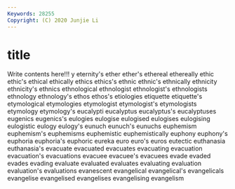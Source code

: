```yaml
---
Keywords: 28255
Copyright: (C) 2020 Junjie Li
---
```


# title

Write contents here!!!
y 
eternity's 
ether
ether's 
ethereal 
ethereally 
ethic 
ethic's 
ethical 
ethically 
ethics 
ethics's 
ethnic
ethnic's 
ethnically 
ethnicity 
ethnicity's 
ethnics 
ethnological 
ethnologist 
ethnologist's 
ethnologists 
ethnology
ethnology's 
ethos 
ethos's 
etiologies 
etiquette 
etiquette's 
etymological 
etymologies 
etymologist 
etymologist's
etymologists 
etymology 
etymology's 
eucalypti 
eucalyptus 
eucalyptus's 
eucalyptuses 
eugenics 
eugenics's 
eulogies
eulogise 
eulogised 
eulogises 
eulogising 
eulogistic 
eulogy 
eulogy's 
eunuch 
eunuch's 
eunuchs
euphemism 
euphemism's 
euphemisms 
euphemistic 
euphemistically 
euphony 
euphony's 
euphoria 
euphoria's 
euphoric
eureka 
euro 
euro's 
euros 
eutectic 
euthanasia 
euthanasia's 
evacuate 
evacuated 
evacuates
evacuating 
evacuation 
evacuation's 
evacuations 
evacuee 
evacuee's 
evacuees 
evade 
evaded 
evades
evading 
evaluate 
evaluated 
evaluates 
evaluating 
evaluation 
evaluation's 
evaluations 
evanescent 
evangelical
evangelical's 
evangelicals 
evangelise 
evangelised 
evangelises 
evangelising 
evangelism 
